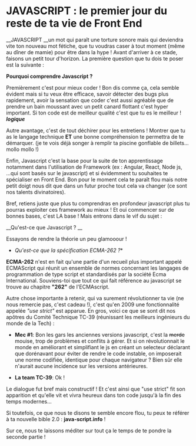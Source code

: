 # __JAVASCRIPT : le premier jour du reste de ta vie de Front End__ 



__JAVASCRIPT __un mot qui paraît une torture sonore mais qui deviendra vite ton nouveau mot fétiche, que tu voudras caser à tout moment (même au dîner de mamie) pour être dans la hype !  Avant d'arriver à ce stade, faisons un petit tour d'horizon. La première question que tu dois te poser est la suivante : 

__Pourquoi comprendre Javascript ?__

Premièrement c'est pour mieux coder ! Bon dis comme ça, cela semble évident mais si tu veux être efficace, savoir détecter des bugs plus rapidement, avoir la sensation que coder c'est aussi agréable que de prendre un bain moussant avec un petit canard flottant c'est hyper important. Si ton code est de meilleur qualité c'est que tu es le meilleur ! ***logique***

Autre avantage, c'est de tout déchirer pour les entretiens ! Montrer que tu as le langage technique __ET__ une bonne compréhension te permettra de te démarquer. (je te vois déjà songer à remplir ta piscine gonflable de billets... mollo mollo !) 

Enfin, Javascript c'est la base pour la suite de ton apprentissage notamment dans l'utilisation de Framework (ex : Angular, React, Node js, ...qui sont basés sur le javascript) et si évidemment tu souhaites te spécialiser en Front End. Bon pour le moment cela te paraît flou mais notre petit doigt nous dit que dans un futur proche tout cela va changer (ce sont nos talents divinatoires).

Bref, retiens juste que plus tu comprendras en profondeur javascript plus tu pourras exploiter ces framework au mieux ! Et oui commencer sur de bonnes bases, c'est LA base ! Mais entrons dans le vif du sujet : 

__Qu'est-ce que Javascript ? __

Essayons de rendre la théorie un peu glamooour ! 

* _Qu'est-ce que la spécification ECMA-262 ?_*

__ECMA-262__ n'est en fait qu'une partie d'un recueil plus important appelé ECMAScript qui réunit un ensemble de normes concernant les langages de programmation de type script et standardisés par la société Ecma International.
Souviens-toi que tout ce qui fait référence au javascript se trouve au chapitre __"262"__ de l'ECMAscript. 

Autre chose importante à retenir, qui va surement révolutionner ta vie (ne nous remercie pas, c'est cadeau !), c'est qu'en 2009 une fonctionnalité appelée *_"use strict"_* est apparue. En gros, voici ce que se sont dit nos apôtres du Comité Technique TC-39 (réunissant les meilleurs ingénieurs du monde de la Tech) :

- __Mec #1__: Bon les gars les anciennes versions javascript, c'est la ~~merde~~ mouise, trop de problèmes et conflits à gérer. Et si on révolutionnait le monde en améliorant et simplifiant le js en créant un selecteur déclarant que dorénavant pour éviter de rendre le code instable, on imposerait une norme codifiée, identique pour chaque navigateur ? Bien sûr elle n'aurait aucune incidence sur les versions antérieures. 

- __La team TC-39__: Ok ! 

Le dialogue fut bref mais constructif ! 
Et c'est ainsi que "use strict" fit son apparition et qu'elle vit et vivra heureux dans ton code jusqu'à la fin des temps modernes...

Si toutefois, ce que nous te disons te semble encore flou, tu peux te référer à ta nouvelle bible 2.0 : __java-script.info__ !

Sur ce, nous te laissons méditer sur tout ça le temps de te pondre la seconde partie ! 
